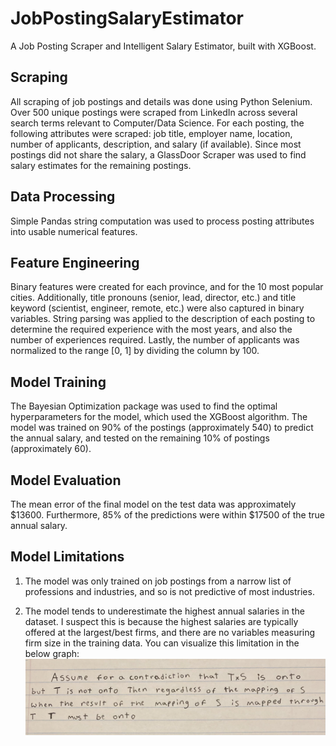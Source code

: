 # JobPostingSalaryEstimator
A Job Posting Scraper and Intelligent Salary Estimator, built with XGBoost.

## Scraping
All scraping of job postings and details was done using Python Selenium. Over 500 unique postings were scraped from LinkedIn across several search terms relevant to Computer/Data Science. For each posting, the following attributes were scraped: job title, employer name, location, number of applicants, description, and salary (if available). Since most postings did not share the salary, a GlassDoor Scraper was used to find salary estimates for the remaining postings.

## Data Processing
Simple Pandas string computation was used to process posting attributes into usable numerical features.

## Feature Engineering
Binary features were created for each province, and for the 10 most popular cities. Additionally, title pronouns (senior, lead, director, etc.) and title keyword (scientist, engineer, remote, etc.) were also captured in binary variables. String parsing was applied to the description of each posting to determine the required experience with the most years, and also the number of experiences required. Lastly, the number of applicants was normalized to the range [0, 1] by dividing the column by 100.

## Model Training
The Bayesian Optimization package was used to find the optimal hyperparameters for the model, which used the XGBoost algorithm. The model was trained on 90% of the postings (approximately 540) to predict the annual salary, and tested on the remaining 10% of postings (approximately 60).

## Model Evaluation
The mean error of the final model on the test data was approximately $13600. Furthermore, 85% of the predictions were within $17500 of the true annual salary.

## Model Limitations
1. The model was only trained on job postings from a narrow list of professions and industries, and so is not predictive of most industries.

2. The model tends to underestimate the highest annual salaries in the dataset. I suspect this is because the highest salaries are typically offered at the largest/best firms, and there are no variables measuring firm size in the training data. You can visualize this limitation in the below graph:
![True vs Predicted Distribution](https://github.com/Evan-Warner03/HandwritingRecognizer/blob/c5437fcb063a170e8aa6b9d58171d80e7db87a70/test_images/IMG_4708.jpg?raw=true)
